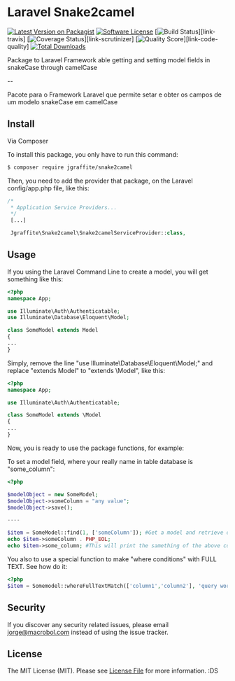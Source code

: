 # Laravel Snake2camel

[![Latest Version on Packagist][ico-version]][link-packagist]
[![Software License][ico-license]](LICENSE.md)
[![Build Status][ico-travis]][link-travis]
[![Coverage Status][ico-scrutinizer]][link-scrutinizer]
[![Quality Score][ico-code-quality]][link-code-quality]
[![Total Downloads][ico-downloads]][link-downloads]

Package to Laravel Framework able getting and setting model fields in snakeCase through camelCase

--

Pacote para o Framework Laravel que permite setar e obter os campos de um modelo snakeCase em camelCase

## Install

Via Composer

To install this package, you only have to run this command:

``` bash
$ composer require jgraffite/snake2camel
```

Then, you need to add the provider that package, on the Laravel config/app.php file, like this:

``` php
/*
 * Application Service Providers...
 */
 [...]

 Jgraffite\Snake2camel\Snake2camelServiceProvider::class,
```

## Usage

If you using the Laravel Command Line to create a model, you will get something like this:

``` php
<?php
namespace App;

use Illuminate\Auth\Authenticatable;
use Illuminate\Database\Eloquent\Model;

class SomeModel extends Model
{
...
}
```

Simply, remove the line "use Illuminate\Database\Eloquent\Model;" and replace "extends Model" to "extends \Model", like this:


``` php
<?php
namespace App;

use Illuminate\Auth\Authenticatable;

class SomeModel extends \Model
{
...
}
```

Now, you is ready to use the package functions, for example:

To set a model field, where your really name in table database is "some_column":

``` php
<?php

$modelObject = new SomeModel;
$modelObject->someColumn = "any value";
$modelObject->save();

----

$item = SomeModel::find(1, ['someColumn']); #Get a model and retrieve only one specific column
echo $item->someColumn . PHP_EOL;
echo $item->some_column; #This will print the samething of the above code
```

You also to use a special function to make "where conditions" with FULL TEXT. See how do it:

``` php
<?php
$item = Somemodel::whereFullTextMatch(['column1','column2'], 'query words')->get();
```

## Security

If you discover any security related issues, please email jorge@macrobol.com instead of using the issue tracker.

## License

The MIT License (MIT). Please see [License File](LICENSE.md) for more information. :DS

[ico-version]: https://img.shields.io/packagist/v/jgraffite/snake2camel.svg?style=flat-square
[ico-license]: https://img.shields.io/badge/license-MIT-brightgreen.svg?style=flat-square
[ico-travis]: https://img.shields.io/travis/jgraffite/snake2camel/master.svg?style=flat-square
[ico-scrutinizer]: https://img.shields.io/scrutinizer/coverage/g/jgraffite/snake2camel.svg?style=flat-square
[ico-code-quality]: https://img.shields.io/scrutinizer/g/jgraffite/snake2camel.svg?style=flat-square
[ico-downloads]: https://img.shields.io/packagist/dt/jgraffite/snake2camel.svg?style=flat-square

[link-packagist]: https://packagist.org/packages/jgraffite/snake2camel
[link-downloads]: https://packagist.org/packages/jgraffite/snake2camel
[link-author]: https://github.com/jgraffite